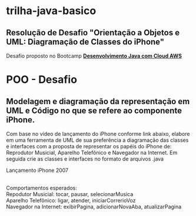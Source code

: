 # trilha-java-basico

## Resolução de Desafio "Orientação a Objetos e UML: Diagramação de Classes do iPhone"
Desafio proposto no Bootcamp [**Desenvolvimento Java com Cloud AWS**](https://www.dio.me/bootcamp/coding-future-gft-aws-desenvolvimento-java-com-cloud-aws?ref=WQ0TRWQ8E1) 

# POO - Desafio

## Modelagem e diagramação da representação em UML e Código no que se refere ao componente iPhone.

Com base no vídeo de lançamento do iPhone conforme link abaixo, elabore em uma ferramenta de UML de sua preferência a diagramação das classes e interfaces com a proposta de representar os papéis do iPhone de: Reprodutor Musicial, Aparelho Telefônico e Navegador na Internet. Em seguida crie as classes e interfaces no formato de arquivos .java

Lançamento iPhone 2007


</br>
Comportamentos esperados: </br>
Repodutor Musicial: tocar, pausar, selecionarMusica </br>
Aparelho Telefônico: ligar, atender, iniciarCorrerioVoz </br>
Navegador na Internet: exibirPagina, adicionarNovaAba, atualizarPagina
